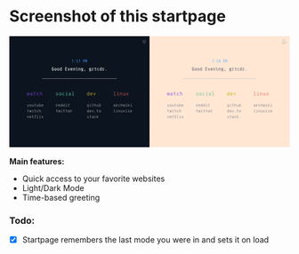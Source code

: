 # Screenshot of this startpage

![Screenshot](preview.webp)

__Main features:__
- Quick access to your favorite websites
- Light/Dark Mode
- Time-based greeting

### Todo:
- [x] Startpage remembers the last mode you were in and sets it on load
